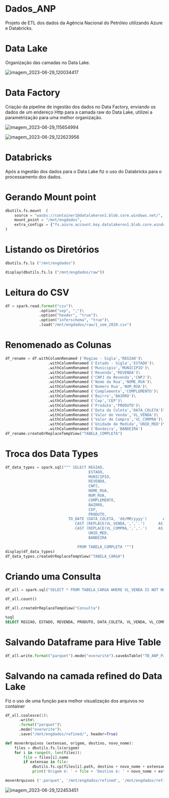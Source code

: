 # Dados_ANP

Projeto de ETL dos dados da Agência Nacional do Petróleo utilizando Azure e Databricks.

# Data Lake

Organização das camadas no Data Lake.

![imagem_2023-06-29_120034417](https://github.com/Ronan-Alencar/Dados_ANP/assets/133599706/25a7d95c-1935-496b-9834-3c9b0e5e0ec9)

# Data Factory

Criação da pipeline de ingestão dos dados no Data Factory, enviando os dados de um endereço Http para a camada raw do Data Lake, utilizei a parametrização para uma melhor organização.

![imagem_2023-06-29_115654994](https://github.com/Ronan-Alencar/Dados_ANP/assets/133599706/d7b65b4c-9679-43ce-ab17-29d0cedead60)

![imagem_2023-06-29_122623956](https://github.com/Ronan-Alencar/Dados_ANP/assets/133599706/9e2c764b-5d05-452f-af6a-aec892fee29b)

# Databricks

Após a ingestão dos dados para o Data Lake fiz o uso do Databricks para o processamento dos dados.

# Gerando Mount point

```python
dbutils.fs.mount  (
    source = "wasbs://container1@datalakeron1.blob.core.windows.net/",
    mount_point = "/mnt/engdados",
    extra_configs = {"fs.azure.account.key.datalakeron1.blob.core.windows.net":"PsXb5605fkCE7/CI4JDDgNsgCIvWC63Ksel1hgGiCanYwaK9CY2Sqp9GDrd+swjT06Ux/9eRlS8M+ASteXC0pQ=="}
)
```
# Listando os Diretórios
```python
dbutils.fs.ls ("/mnt/engdados")

display(dbutils.fs.ls ("/mnt/engdados/raw"))
```

# Leitura do CSV
```python
df = spark.read.format("csv")\
               .option("sep", ";")\
               .option("header", "true")\
               .option("inferschema", "true")\
               .load("/mnt/engdados/raw/1_sem_2020.csv")
```

# Renomenado as Colunas
```python
df_rename = df.withColumnRenamed ('Regiao - Sigla','REGIAO')\
                   .withColumnRenamed ('Estado - Sigla','ESTADO')\
                   .withColumnRenamed ('Municipio','MUNICIPIO')\
                   .withColumnRenamed ('Revenda','REVENDA')\
                   .withColumnRenamed ('CNPJ da Revenda','CNPJ')\
                   .withColumnRenamed ('Nome da Rua','NOME_RUA')\
                   .withColumnRenamed ('Numero Rua','NUM_RUA')\
                   .withColumnRenamed ('Complemento','COMPLEMENTO')\
                   .withColumnRenamed ('Bairro','BAIRRO')\
                   .withColumnRenamed ('Cep','CEP')\
                   .withColumnRenamed ('Produto','PRODUTO')\
                   .withColumnRenamed ('Data da Coleta','DATA_COLETA')\
                   .withColumnRenamed ('Valor de Venda','VL_VENDA')\
                   .withColumnRenamed ('Valor de Compra','VL_COMPRA')\
                   .withColumnRenamed ('Unidade de Medida','UNID_MED')\
                   .withColumnRenamed ('Bandeira','BANDEIRA')
df_rename.createOrReplaceTempView("TABELA_COMPLETA")
```

# Troca dos Data Types
```python
df_data_types = spark.sql(""" SELECT REGIAO,
                                     ESTADO,
                                     MUNICIPIO,
                                     REVENDA, 
                                     CNPJ, 
                                     NOME_RUA, 
                                     NUM_RUA, 
                                     COMPLEMENTO, 
                                     BAIRRO, 
                                     CEP, 
                                     PRODUTO, 
                            TO_DATE (DATA_COLETA, 'dd/MM/yyyy')       AS DATA_COLETA,
                               CAST (REPLACE(VL_VENDA,',','.')      AS NUMERIC (4,3)) AS VL_VENDA,
                               CAST (REPLACE(VL_COMPRA,',','.')     AS NUMERIC (4,3)) AS VL_COMPRA,
                                     UNID_MED,
                                     BANDEIRA

                                FROM TABELA_COMPLETA """)
display(df_data_types)
df_data_types.createOrReplaceTempView("TABELA_CARGA")
```

# Criando uma Consulta
```python
df_all = spark.sql("SELECT * FROM TABELA_CARGA WHERE VL_VENDA IS NOT NULL AND VL_COMPRA IS NOT NULL")
```
```python
df_all.count()
```
```python
df_all.createOrReplaceTempView("Consulta")
```
```sql
%sql
SELECT REGIAO, ESTADO, REVENDA, PRODUTO, DATA_COLETA, VL_VENDA, VL_COMPRA, UNID_MED, BANDEIRA FROM Consulta
```

# Salvando Dataframe para Hive Table
```python
df_all.write.format("parquet").mode("overwrite").saveAsTable("TB_ANP_Parquet")
```

# Salvando na camada refined do Data Lake

Fiz o uso de uma função para melhor visualização dos arquivos no container
```python
df_all.coalesce(1)\
      .write\
      .format("parquet")\
      .mode("overwrite")\
      .save("/mnt/engdados/refined/", header=True)
```
```python
def moverArquivos (extensao, origem, destino, novo_nome):
    files = dbutils.fs.ls(origem)
    for i in range(0, len(files)):
        file = files[i].name
        if extensao in file:
            dbutils.fs.cp(files[i].path, destino + novo_nome + extensao)
            print('Origem é: ' + file + 'Destino é: ' + novo_nome + extensao)
```
```python
moverArquivos ('.parquet', '/mnt/engdados/refined', '/mnt/engdados/refined/', 'tabela_anp')
```
![imagem_2023-06-29_122453451](https://github.com/Ronan-Alencar/Dados_ANP/assets/133599706/6b6b3f36-8b9f-4203-8e32-2858439e1800)





